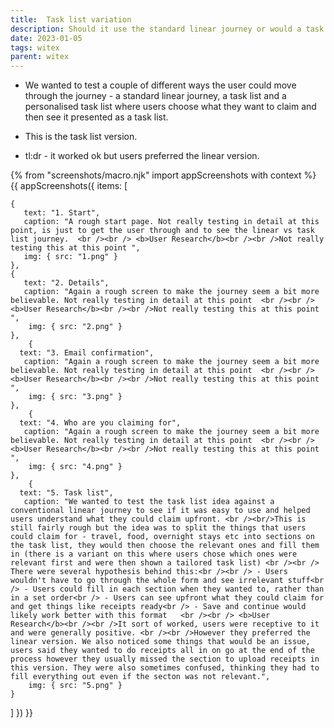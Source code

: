 ```yaml
---
title:  Task list variation
description: Should it use the standard linear journey or would a task list or similar be better?
date: 2023-01-05
tags: witex
parent: witex
---
```


* We wanted to test a couple of different ways the user could move through the journey - a standard linear journey, a task list and a personalised task list where users choose what they want to claim and then see it presented as a task list.

* This is the task list version. 

* tl:dr - it worked ok but users preferred the linear version.




<!-- ## User needs

<b>As a prosecuter </b>
I need to find a case<br />

<b>As a prosecuter </b>
I need to do the thing<br /> -->



{% from "screenshots/macro.njk" import appScreenshots with context %}
{{ appScreenshots({
  items: [

    {
       text: "1. Start",
       caption: "A rough start page. Not really testing in detail at this point, is just to get the user through and to see the linear vs task list journey.  <br /><br /> <b>User Research</b><br /><br />Not really testing this at this point ",
       img: { src: "1.png" }
    }, 
    {
       text: "2. Details",
       caption: "Again a rough screen to make the journey seem a bit more believable. Not really testing in detail at this point  <br /><br /> <b>User Research</b><br /><br />Not really testing this at this point ",
        img: { src: "2.png" }
    },
        {
      text: "3. Email confirmation",
       caption: "Again a rough screen to make the journey seem a bit more believable. Not really testing in detail at this point  <br /><br /> <b>User Research</b><br /><br />Not really testing this at this point ",
        img: { src: "3.png" }
    },
        {
      text: "4. Who are you claiming for",
       caption: "Again a rough screen to make the journey seem a bit more believable. Not really testing in detail at this point  <br /><br /> <b>User Research</b><br /><br />Not really testing this at this point ",
        img: { src: "4.png" }
    },
        {
      text: "5. Task list",
       caption: "We wanted to test the task list idea against a conventional linear journey to see if it was easy to use and helped users understand what they could claim upfront. <br /><br/>This is still fairly rough but the idea was to split the things that users could claim for - travel, food, overnight stays etc into sections on the task list, they would then choose the relevant ones and fill them in (there is a variant on this where users chose which ones were relevant first and were then shown a tailored task list) <br /><br /> There were several hypothesis behind this:<br /><br /> - Users wouldn't have to go through the whole form and see irrelevant stuff<br /> - Users could fill in each section when they wanted to, rather than in a set order<br /> - Users can see upfront what they could claim for and get things like receipts ready<br /> - Save and continue would likely work better with this format   <br /><br /> <b>User Research</b><br /><br />It sort of worked, users were receptive to it and were generally positive. <br /><br />However they preferred the linear version. We also noticed some things that would be an issue, users said they wanted to do receipts all in on go at the end of the process however they usually missed the section to upload receipts in this version. They were also sometimes confused, thinking they had to fill everything out even if the secton was not relevant.",
        img: { src: "5.png" }
    }

            

  ]
}) }}



<!-- ## User research -->